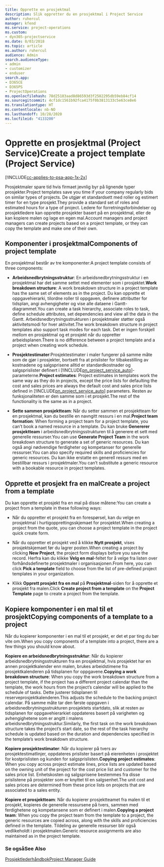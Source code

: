 ```yaml
---
title: Opprette en prosjektmal
description: Slik oppretter du en prosjektmal i Project Service
author: ruhercul
manager: kfend
ms.service: project-operations
ms.custom:
- dyn365-projectservice
ms.date: 8/03/2018
ms.topic: article
ms.author: ruhercul
audience: Admin
search.audienceType:
- admin
- customizer
- enduser
search.app:
- D365CE
- D365PS
- ProjectOperations
ms.openlocfilehash: 78d25183aad8d86593d3f2582295db59eb84cf14
ms.sourcegitcommit: 4cf1dc1561b92fca4175f0b3813133c5e63ce8e6
ms.translationtype: HT
ms.contentlocale: nb-NO
ms.lasthandoff: 10/28/2020
ms.locfileid: "4133200"
---
```

# <a name="create-a-project-template-project-service"></a><span data-ttu-id="d1e3e-103">Opprette en prosjektmal (Project Service)</span><span class="sxs-lookup"><span data-stu-id="d1e3e-103">Create a project template (Project Service)</span></span>

[!INCLUDE[cc-applies-to-psa-app-1x-2x](../includes/cc-applies-to-psa-app-1x-2x.md)]

<span data-ttu-id="d1e3e-104">Prosjektmaler spare tid hvis firmaet jevnlig byr på lignende typer prosjekter.</span><span class="sxs-lookup"><span data-stu-id="d1e3e-104">Project templates save you time if your company regularly bids on similar types of projects.</span></span> <span data-ttu-id="d1e3e-105">De utgjør et standardsett med roller og estimert timer for en type prosjekt.</span><span class="sxs-lookup"><span data-stu-id="d1e3e-105">They provide a standard set of roles and estimated hours for a type of project.</span></span> <span data-ttu-id="d1e3e-106">Ledere for forretningsforbindelser og prosjektledere kan opprette prosjekter basert på en prosjektmal, eller de kan kopiere malen og lage en egen mal.</span><span class="sxs-lookup"><span data-stu-id="d1e3e-106">Account managers and project managers can create projects based on a project template, or they can copy the template and make one of their own.</span></span>  
  
## <a name="components-of-project-template"></a><span data-ttu-id="d1e3e-107">Komponenter i prosjektmal</span><span class="sxs-lookup"><span data-stu-id="d1e3e-107">Components of project template</span></span>
 <span data-ttu-id="d1e3e-108">En prosjektmal består av tre komponenter:</span><span class="sxs-lookup"><span data-stu-id="d1e3e-108">A project template consists of three components:</span></span>  
  
- <span data-ttu-id="d1e3e-109">**Arbeidsnedbrytningsstruktur**: En arbeidsnedbrytningsstruktur i en prosjektmal har det samme settet med elementer som i prosjektet.</span><span class="sxs-lookup"><span data-stu-id="d1e3e-109">**Work breakdown structure**: A work breakdown structure in a project template has the same set of elements as in the project.</span></span> <span data-ttu-id="d1e3e-110">Du kan opprette et oppgavehierarki, tilordne roller til oppgaven, definere attributter for tidsplan, angi avhengigheter og vise alle dataene i Gantt-diagrammet.</span><span class="sxs-lookup"><span data-stu-id="d1e3e-110">You can create a task hierarchy, associate roles to task, define schedule attributes, set dependencies and view all the data in the Gantt.</span></span> <span data-ttu-id="d1e3e-111">Arbeidsnedbrytningsstrukturen i prosjektmaler støtter også aktivitetsmodi for hver aktivitet.</span><span class="sxs-lookup"><span data-stu-id="d1e3e-111">The work breakdown structure in project templates also support task modes for each task.</span></span> <span data-ttu-id="d1e3e-112">Det er ingen forskjell mellom en prosjektmal og et prosjekt når du oppretter arbeidsplanen.</span><span class="sxs-lookup"><span data-stu-id="d1e3e-112">There is no difference between a project template and a project when creating work schedule.</span></span>  
  
- <span data-ttu-id="d1e3e-113">**Prosjektestimater**:Prosjektestimater i maler fungerer på samme måte som de gjør i prosjekter, bortsett fra at prislister for tilbakestilling av kostnadene og salgsprisene alltid er standardkostnader og salgsprislister definert i [!INCLUDE[pn_project_service_auto](../includes/pn-project-service-auto.md)]-parameterne.</span><span class="sxs-lookup"><span data-stu-id="d1e3e-113">**Project estimates**: Project estimates in templates work the same way as they do in projects, except the price lists for defaulting the cost and sales prices are always the default cost and sales price lists defined in [!INCLUDE[pn_project_service_auto](../includes/pn-project-service-auto.md)] parameters.</span></span> <span data-ttu-id="d1e3e-114">Resten av funksjonaliteten er den samme som i et prosjekt.</span><span class="sxs-lookup"><span data-stu-id="d1e3e-114">The rest of the functionality is the same as in a project.</span></span>  
  
- <span data-ttu-id="d1e3e-115">**Sette sammen prosjektteam**: Når du setter sammen et prosjektteam for en prosjektmal, kan du bestille en navngitt ressurs i en mal.</span><span class="sxs-lookup"><span data-stu-id="d1e3e-115">**Project team formation**: When forming a project team for a project template, you can’t book a named resource in a template.</span></span> <span data-ttu-id="d1e3e-116">Du kan bruke **Genererer prosjektteam** i arbeidsnedbrytningsstrukturen til å generere et sett med generelle ressurser.</span><span class="sxs-lookup"><span data-stu-id="d1e3e-116">You can use **Generate Project Team** in the work breakdown structure to generate a set of generic resources.</span></span> <span data-ttu-id="d1e3e-117">Du kan også angi nødvendige ferdigheter og kompetanser for generelle ressurser.</span><span class="sxs-lookup"><span data-stu-id="d1e3e-117">You can also specify required skills and proficiencies for generic resources.</span></span> <span data-ttu-id="d1e3e-118">Du kan ikke erstatte en generell ressurs med en bestillbar ressurs i prosjektmaler.</span><span class="sxs-lookup"><span data-stu-id="d1e3e-118">You can’t substitute a generic resource with a bookable resource in project templates.</span></span>  
  
## <a name="create-a-project-from-a-template"></a><span data-ttu-id="d1e3e-119">Opprette et prosjekt fra en mal</span><span class="sxs-lookup"><span data-stu-id="d1e3e-119">Create a project from a template</span></span>  
 <span data-ttu-id="d1e3e-120">Du kan opprette et prosjekt fra en mal på disse måtene:</span><span class="sxs-lookup"><span data-stu-id="d1e3e-120">You can create a project from a template in these following ways:</span></span>  
  
-   <span data-ttu-id="d1e3e-121">Når du oppretter et prosjekt fra en forespørsel, kan du velge en prosjektmal i hurtigopprettingsskjemaet for prosjektet.</span><span class="sxs-lookup"><span data-stu-id="d1e3e-121">When creating a project from the quote, you can choose a project template in the project quick create form.</span></span>  
  
-   <span data-ttu-id="d1e3e-122">Når du oppretter et prosjekt ved å klikke **Nytt prosjekt**, vises prosjektskjemaet før du lagrer posten.</span><span class="sxs-lookup"><span data-stu-id="d1e3e-122">When creating a project by clicking **New Project**, the project form displays before you save the record.</span></span> <span data-ttu-id="d1e3e-123">Herfra kan du klikke **Velg en mal**-feltet for å velge fra listen over forhåndsdefinerte prosjektmaler i organisasjonen.</span><span class="sxs-lookup"><span data-stu-id="d1e3e-123">From here, you can click **Pick a template** field to choose from the list of pre-defined project templates in your organization.</span></span>  
  
-   <span data-ttu-id="d1e3e-124">Klikk **Opprett prosjekt fra en mal** på **Prosjektmal**-siden for å opprette et prosjekt fra malen.</span><span class="sxs-lookup"><span data-stu-id="d1e3e-124">Click **Create project from a template** on the **Project Template** page to create a project from the template.</span></span>  
  
## <a name="copying-components-of-a-template-to-a-project"></a><span data-ttu-id="d1e3e-125">Kopiere komponenter i en mal til et prosjekt</span><span class="sxs-lookup"><span data-stu-id="d1e3e-125">Copying components of a template to a project</span></span>  
 <span data-ttu-id="d1e3e-126">Når du kopierer komponenter i en mal til et prosjekt, er det et par ting du bør vite om.</span><span class="sxs-lookup"><span data-stu-id="d1e3e-126">When you copy components of a template into a project, there are a few things you should know about.</span></span>  
  
 <span data-ttu-id="d1e3e-127">**Kopiere en arbeidsnedbrytningsstruktur**: Når du kopierer arbeidsnedbrytningsstrukturen fra en prosjektmal, hvis prosjektet har en annen prosjektkalender enn malen, brukes arbeidstimene fra prosjektkalenderen på tidsplanen for oppgavene.</span><span class="sxs-lookup"><span data-stu-id="d1e3e-127">**Copying a work breakdown structure**: When you copy the work breakdown structure from a project template, if the project has a different project calendar than the template, the work hours from the project’s calendar will be applied to the schedule of tasks.</span></span> <span data-ttu-id="d1e3e-128">Dette justerer tidsplanen til reserveprosjektkalenderen.</span><span class="sxs-lookup"><span data-stu-id="d1e3e-128">This adjusts the schedule to the backing project calendar.</span></span> <span data-ttu-id="d1e3e-129">På samme måte tar den første oppgaven i arbeidsnedbrytningsstrukturen prosjektets startdato, slik at resten av tidsplanen for oppgavehierarkiet oppdateres basert på varigheten og avhengighetene som er angitt i malens arbeidsnedbrytningsstruktur.</span><span class="sxs-lookup"><span data-stu-id="d1e3e-129">Similarly, the first task on the work breakdown structure takes the project’s start date, so the rest of the task hierarchy schedule is updated based on the duration and dependencies specified in the template’s work breakdown structure.</span></span>  
  
 <span data-ttu-id="d1e3e-130">**Kopiere prosjektestimater**: Når du kopierer på tvers av prosjektestimatlinjer, oppdateres prislister basert på eierenheten i prosjektet for kostprislisten og kunden for salgsprislisten.</span><span class="sxs-lookup"><span data-stu-id="d1e3e-130">**Copying project estimates**: When you copy across project estimate lines, price lists are updated based on the owning unit of the project for the cost price list and customer for the sales price list.</span></span> <span data-ttu-id="d1e3e-131">Enhetskosten og salgsprisene bestemmes fra disse prislistene på prosjekter som er knyttet til en salgsenhet.</span><span class="sxs-lookup"><span data-stu-id="d1e3e-131">The unit cost and sales prices are determined from these price lists on projects that are associated to a sales entity.</span></span>  
  
 <span data-ttu-id="d1e3e-132">**Kopiere et prosjektteam**: Når du kopierer prosjektteamet fra malen til et prosjekt, kopieres de generelle ressursene på tvers, sammen med ferdighetene og kompetansene som er definert i malen.</span><span class="sxs-lookup"><span data-stu-id="d1e3e-132">**Copying a project team**: When you copy the project team from the template to a project, the generic resources are copied across, along with the skills and proficiencies defined in the template.</span></span> <span data-ttu-id="d1e3e-133">Tildeling av generelle ressurser blir også vedlikeholdt i prosjektmalen.</span><span class="sxs-lookup"><span data-stu-id="d1e3e-133">Generic resource assignments are also maintained as in the project template.</span></span>  
  
### <a name="see-also"></a><span data-ttu-id="d1e3e-134">Se også</span><span class="sxs-lookup"><span data-stu-id="d1e3e-134">See Also</span></span>  
 [<span data-ttu-id="d1e3e-135">Prosjektlederhåndbok</span><span class="sxs-lookup"><span data-stu-id="d1e3e-135">Project Manager Guide</span></span>](../psa/project-manager-guide.md)
